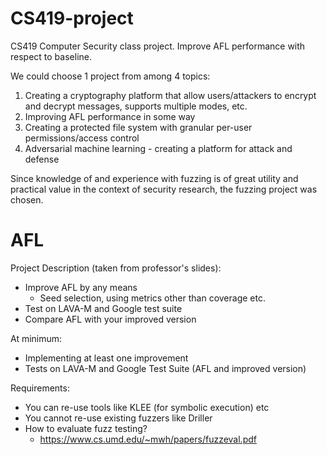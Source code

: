 # CS419-project
CS419 Computer Security class project. Improve AFL performance with respect to baseline.

We could choose 1 project from among 4 topics:
 1) Creating a cryptography platform that allow users/attackers to encrypt and decrypt messages, supports multiple modes, etc.
 2) Improving AFL performance in some way
 3) Creating a protected file system with granular per-user permissions/access control
 4) Adversarial machine learning - creating a platform for attack and defense

Since knowledge of and experience with fuzzing is of great utility and practical value in the context of security research, the fuzzing project was chosen.

# AFL

Project Description (taken from professor's slides):
 - Improve AFL by any means
   - Seed selection, using metrics other than coverage etc.
 - Test on LAVA-M and Google test suite
 - Compare AFL with your improved version
 
At minimum:
 - Implementing at least one improvement
 - Tests on LAVA-M and Google Test Suite (AFL and improved version)
 
Requirements:
 - You can re-use tools like KLEE (for symbolic execution) etc
 - You cannot re-use existing fuzzers like Driller
 - How to evaluate fuzz testing?
   - https://www.cs.umd.edu/~mwh/papers/fuzzeval.pdf
 
